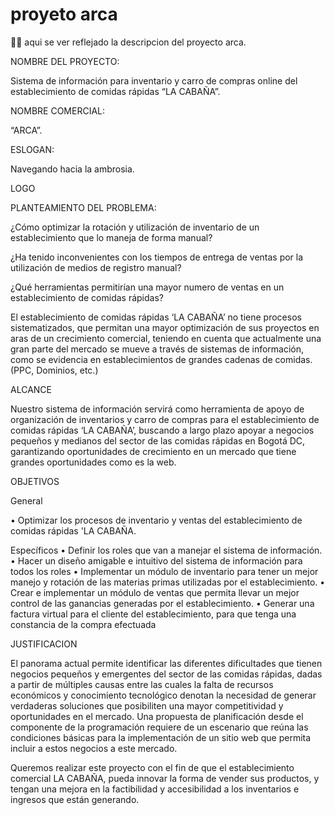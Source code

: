 # proyeto arca
👨‍💻 aqui se ver reflejado la descripcion del proyecto arca.

NOMBRE DEL PROYECTO: 

Sistema de información para inventario y carro de compras online del establecimiento de comidas rápidas “LA CABAÑA”. 

NOMBRE COMERCIAL: 

“ARCA”. 

ESLOGAN:








Navegando hacia la ambrosia. 

LOGO

PLANTEAMIENTO DEL PROBLEMA:

¿Cómo optimizar la rotación y utilización de inventario de un establecimiento que lo maneja de forma manual? 

¿Ha tenido inconvenientes con los tiempos de entrega de ventas por la utilización de medios de registro manual? 

¿Qué herramientas permitirían una mayor numero de ventas en un establecimiento de comidas rápidas? 

El establecimiento de comidas rápidas ‘LA CABAÑA’ no tiene procesos sistematizados, que permitan una mayor optimización de sus proyectos en aras de un crecimiento comercial, teniendo en cuenta que actualmente una gran parte del mercado se mueve a través de sistemas de información, como se evidencia en establecimientos de grandes cadenas de comidas. (PPC, Dominios, etc.) 

 
ALCANCE 

Nuestro sistema de información servirá como herramienta de apoyo de organización de inventarios y carro de compras para el establecimiento de comidas rápidas ‘LA CABAÑA’, buscando a largo plazo apoyar a negocios pequeños y medianos del sector de las comidas rápidas en Bogotá DC, garantizando oportunidades de crecimiento en un mercado que tiene grandes oportunidades como es la web. 

 
OBJETIVOS 

General 

•  Optimizar los procesos de inventario y ventas del establecimiento de comidas rápidas 'LA CABAÑA.

Específicos 
•  Definir los roles que van a manejar el sistema de información. 
•  Hacer un diseño amigable e intuitivo del sistema de información para todos los roles
•  Implementar un módulo de inventario para tener un mejor manejo y rotación de las materias primas utilizadas por el establecimiento. 
•  Crear e implementar un módulo de ventas que permita llevar un mejor control de las ganancias generadas por el establecimiento. 
•  Generar una factura virtual para el cliente del establecimiento, para que tenga una constancia de la compra efectuada 

 
 
JUSTIFICACION 

El panorama actual permite identificar las diferentes dificultades que tienen negocios pequeños y emergentes del sector de las comidas rápidas, dadas a partir de múltiples causas entre las cuales la falta de recursos económicos y conocimiento tecnológico denotan la necesidad de generar verdaderas soluciones que posibiliten una mayor competitividad y oportunidades en el mercado. Una propuesta de planificación desde el componente de la programación requiere de un escenario que reúna las condiciones básicas para la implementación de un sitio web que permita incluir a estos negocios a este mercado. 

Queremos realizar este proyecto con el fin de que el establecimiento comercial LA CABAÑA, pueda innovar la forma de vender sus productos, y tengan una mejora en la factibilidad y accesibilidad a los inventarios e ingresos que están generando.
